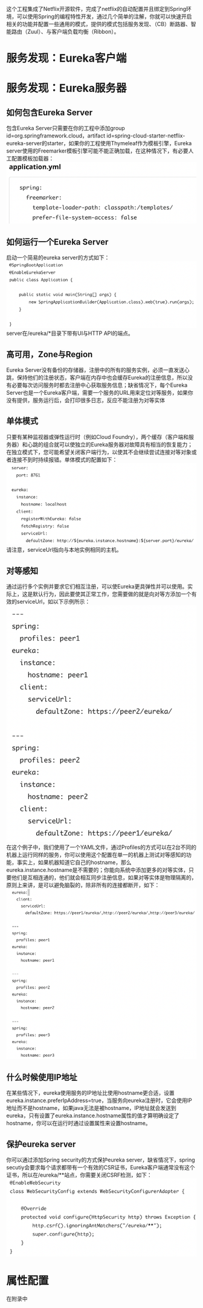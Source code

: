 这个工程集成了Netflix开源软件，完成了netflix的自动配置并且绑定到Spring环境，可以使用Spring的编程特性开发，通过几个简单的注解，你就可以快速开启相关的功能并配置一些通用的模式，提供的模式包括服务发现、（CB）断路器、智能路由（Zuul）、与客户端负载均衡（Ribbon）。
# 服务发现：Eureka客户端

# 服务发现：Eureka服务器
## 如何包含Eureka Server
包含Eureka Server只需要在你的工程中添加group id=org.springframework.cloud，artifact id=spring-cloud-starter-netflix-eureka-server的starter，如果你的工程使用Thymeleaf作为模板引擎，Eureka server使用的Freemarker模板引擎可能不能正确加载，在这种情况下，有必要人工配置模板加载器：
![自定义加载器](spring-cloud-netflix/eureka-server-base.png)
## 如何运行一个Eureka Server
启动一个简易的eureka server的方式如下：
![启动一个eureka server](spring-cloud-netflix/start-eureka-server.png)
server在/eureka/*目录下带有UI与HTTP API的端点。
## 高可用，Zone与Region
Eureka Server没有备份的存储器，注册中的所有的服务实例，必须一直发送心跳，保持他们的注册状态，客户端在内存中也会缓存Eureka的注册信息，所以没有必要每次访问服务时都去注册中心获取服务信息；缺省情况下，每个Eureka Server也是一个Eureka客户端，需要一个服务的URL用来定位对等服务，如果你没有提供，服务运行后，会打印很多日志，反应不能注册为对等实体
## 单体模式
只要有某种监视器或弹性运行时（例如Cloud Foundry），两个缓存（客户端和服务器）和心跳的组合就可以使独立的Eureka服务器对故障具有相当的恢复能力；在独立模式下，您可能希望关闭客户端行为，以使其不会继续尝试连接对等对象或者连接不到时持续报错。单体模式的配置如下：
![单体eureka服务](spring-cloud-netflix/standalone-eureka-server.png)
请注意，serviceUrl指向与本地实例相同的主机。
## 对等感知
通过运行多个实例并要求它们相互注册，可以使Eureka更具弹性并可以使用。实际上，这是默认行为，因此要使其正常工作，您需要做的就是向对等方添加一个有效的serviceUrl，如以下示例所示：
![对等服务](spring-cloud-netflix/eureka-peer.png)
在这个例子中，我们使用了一个YAML文件，通过Profiles的方式可以在2台不同的机器上运行同样的服务，你可以使用这个配置在单一的机器上测试对等感知的功能，事实上，如果机器知道它自己的hostname，那么eureka.instance.hostname是不需要的；你能向系统中添加更多的对等实体，只要他们是互相连通的，他们就会相互同步注册信息，如果对等实体是物理隔离的，原则上来讲，是可以避免脑裂的，除非所有的连接都断开，如下：
![多个数据中心](spring-cloud-netflix/multi-network-eureka.png)
## 什么时候使用IP地址
在某些情况下，eureka使用服务的IP地址比使用hostname更合适，设置eureka.instance.preferIpAddress=true，当服务向eureka注册时，它会使用IP地址而不是hostname，如果java无法是被hostname，IP地址就会发送到eureka，只有设置了eureka.instance.hostname属性的值才算明确设定了hostname，你可以在运行时通过设置属性来设置hostname。
## 保护eureka server
你可以通过添加Spring security的方式保护eureka server，缺省情况下，spring secutiy会要求每个请求都带有一个有效的CSR证书，Eureka客户端通常没有这个证书，所以在/eureka/**站点，你需要关闭CSRF检测，如下：
![server安全保护](spring-cloud-netflix/secure-eureka-server.png)
# 属性配置
在附录中